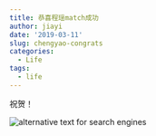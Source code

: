 ```yaml
---
title: 恭喜程瑶match成功
author: jiayi
date: '2019-03-11'
slug: chengyao-congrats
categories:
  - Life
tags:
  - life
---
```

祝贺！  

![alternative text for search engines](/img/congratsyaocheng.jpg)  
